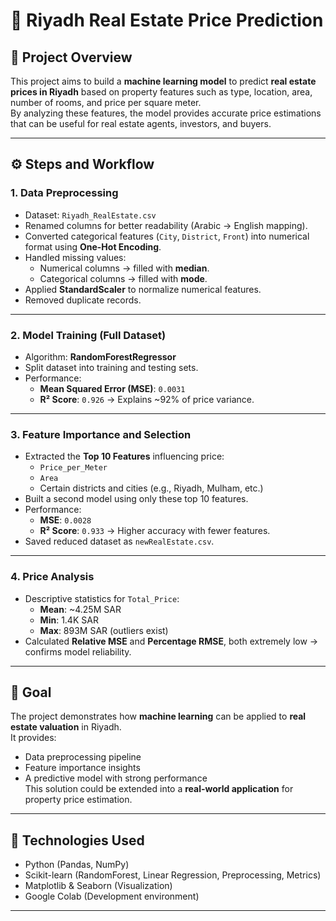 # 🏡 Riyadh Real Estate Price Prediction

## 📌 Project Overview
This project aims to build a **machine learning model** to predict **real estate prices in Riyadh** based on property features such as type, location, area, number of rooms, and price per square meter.  
By analyzing these features, the model provides accurate price estimations that can be useful for real estate agents, investors, and buyers.

---

## ⚙️ Steps and Workflow

### 1. Data Preprocessing
- Dataset: `Riyadh_RealEstate.csv`
- Renamed columns for better readability (Arabic → English mapping).
- Converted categorical features (`City`, `District`, `Front`) into numerical format using **One-Hot Encoding**.
- Handled missing values:
  - Numerical columns → filled with **median**.
  - Categorical columns → filled with **mode**.
- Applied **StandardScaler** to normalize numerical features.
- Removed duplicate records.

---

### 2. Model Training (Full Dataset)
- Algorithm: **RandomForestRegressor**
- Split dataset into training and testing sets.
- Performance:
  - **Mean Squared Error (MSE)**: `0.0031`
  - **R² Score**: `0.926` → Explains ~92% of price variance.

---

### 3. Feature Importance and Selection
- Extracted the **Top 10 Features** influencing price:
  - `Price_per_Meter`
  - `Area`
  - Certain districts and cities (e.g., Riyadh, Mulham, etc.)
- Built a second model using only these top 10 features.
- Performance:
  - **MSE**: `0.0028`
  - **R² Score**: `0.933` → Higher accuracy with fewer features.
- Saved reduced dataset as `newRealEstate.csv`.

---

### 4. Price Analysis
- Descriptive statistics for `Total_Price`:
  - **Mean**: ~4.25M SAR
  - **Min**: 1.4K SAR
  - **Max**: 893M SAR (outliers exist)
- Calculated **Relative MSE** and **Percentage RMSE**, both extremely low → confirms model reliability.

---

## 🎯 Goal
The project demonstrates how **machine learning** can be applied to **real estate valuation** in Riyadh.  
It provides:
- Data preprocessing pipeline
- Feature importance insights
- A predictive model with strong performance  
This solution could be extended into a **real-world application** for property price estimation.

---

## 🚀 Technologies Used
- Python (Pandas, NumPy)
- Scikit-learn (RandomForest, Linear Regression, Preprocessing, Metrics)
- Matplotlib & Seaborn (Visualization)
- Google Colab (Development environment)

---
